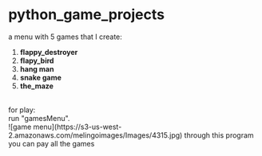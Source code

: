 # python_game_projects
a menu with 5 games that I create: 
1. **flappy_destroyer<br />**
2. **flapy_bird<br />**
3. **hang man<br />**
4. **snake game<br />**
5. **the_maze<br />**                      
<br />
for play:<br />
run "gamesMenu".<br />
![game menu](https://s3-us-west-2.amazonaws.com/melingoimages/Images/4315.jpg)
through this program you can pay all the games<br />


